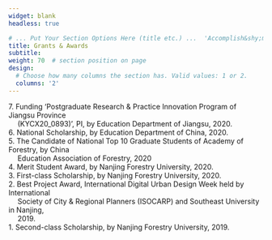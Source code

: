 ```yaml
---
widget: blank
headless: true

# ... Put Your Section Options Here (title etc.) ...  'Accomplish&shy;ments'
title: Grants & Awards
subtitle:
weight: 70  # section position on page
design:
  # Choose how many columns the section has. Valid values: 1 or 2.
  columns: '2'
---
```


7\. Funding ‘Postgraduate Research & Practice Innovation Program of Jiangsu Province <br /> &emsp; (KYCX20_0893)’, PI, by Education Department of Jiangsu, 2020.\
6\. National Scholarship, by Education Department of China, 2020.\
5\. The Candidate of National Top 10 Graduate Students of Academy of Forestry, by China <br /> &emsp; Education Association of Forestry, 2020\
4\. Merit Student Award, by Nanjing Forestry University, 2020.\
3\. First-class Scholarship, by Nanjing Forestry University, 2020.\
2\. Best Project Award, International Digital Urban Design Week held by International <br /> &emsp; Society of City & Regional Planners (ISOCARP) and Southeast University in Nanjing, <br /> &emsp; 2019.\
1\. Second-class Scholarship, by Nanjing Forestry University, 2019.



